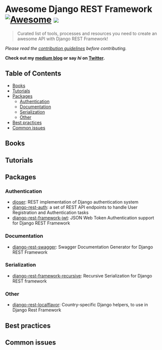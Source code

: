 # Awesome Django REST Framework [![Awesome](https://cdn.rawgit.com/sindresorhus/awesome/d7305f38d29fed78fa85652e3a63e154dd8e8829/media/badge.svg)](https://github.com/sindresorhus/awesome) ![](https://img.shields.io/badge/nioperas06-approved-brightgreen.svg)

> Curated list of tools, processes and resources you need to create an awesome API with Django REST Framework!

*Please read the [contribution guidelines](#guidelines) before contributing.*

**Check out my [medium blog](https://medium/nioperas06) or say *hi* on [Twitter](https://twitter.com/nioperas06).**

## Table of Contents

- [Books](#books)
- [Tutorials](#tutorials)
- [Packages](#packages)
  - [Authentication](#authentification)
  - [Documentation](#documentation)
  - [Serialization](#serialization)
  - [Other](#other)
- [Best practices](#bestpractices)
- [Common issues](#commonissues)

## Books

## Tutorials

## Packages

  ### Authentication
  * [djoser](https://github.com/sunscrapers/djoser): REST implementation of Django authentication system
  * [django-rest-auth](https://github.com/Tivix/django-rest-auth/): a set of REST API endpoints to handle User Registration and Authentication tasks
  * [django-rest-framework-jwt](https://github.com/GetBlimp/django-rest-framework-jwt/): JSON Web Token Authentication support for Django REST Framework

  ### Documentation
  * [django-rest-swagger](https://github.com/marcgibbons/django-rest-swagger): Swagger Documentation Generator for Django REST Framework

  ### Serialization
  * [django-rest-framework-recursive](https://github.com/heywbj/django-rest-framework-recursive/): Recursive Serialization for Django REST framework

  ### Other
  * [django-rest-localflavor](https://github.com/gilsondev/django-rest-localflavor/): Country-specific Django helpers, to use in Django Rest Framework

## Best practices

## Common issues
